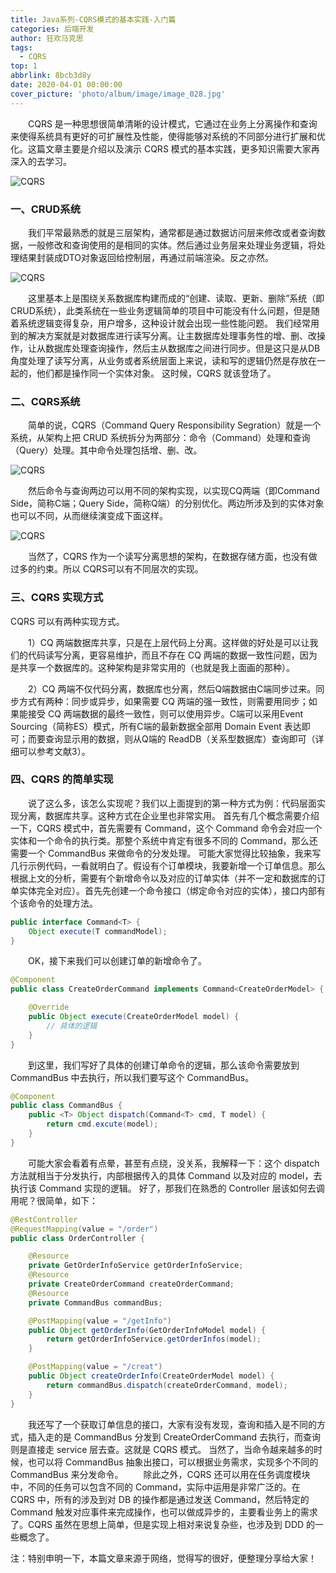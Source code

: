 ```yaml
---
title: Java系列-CQRS模式的基本实践-入门篇
categories: 后端开发
author: 狂欢马克思
tags:
  - CQRS
top: 1
abbrlink: 8bcb3d8y
date: 2020-04-01 00:00:00
cover_picture: 'photo/album/image/image_028.jpg'
---
```


&emsp;&emsp;CQRS 是一种思想很简单清晰的设计模式，它通过在业务上分离操作和查询来使得系统具有更好的可扩展性及性能，使得能够对系统的不同部分进行扩展和优化。这篇文章主要是介绍以及演示 CQRS 模式的基本实践，更多知识需要大家再深入的去学习。
<!-- more -->

![CQRS](https://haoxiang.eu.org/photo/album/image/image_044.jpg "Java系列-CQRS模式的基本实践-入门篇")

### 一、CRUD系统

&emsp;&emsp;我们平常最熟悉的就是三层架构，通常都是通过数据访问层来修改或者查询数据，一般修改和查询使用的是相同的实体。然后通过业务层来处理业务逻辑，将处理结果封装成DTO对象返回给控制层，再通过前端渲染。反之亦然。

![CQRS](https://haoxiang.eu.org/photo/album/image/image_117.jpg "Java系列-CQRS模式的基本实践-入门篇")
 
&emsp;&emsp;这里基本上是围绕关系数据库构建而成的“创建、读取、更新、删除”系统（即CRUD系统），此类系统在一些业务逻辑简单的项目中可能没有什么问题，但是随着系统逻辑变得复杂，用户增多，这种设计就会出现一些性能问题。
我们经常用到的解决方案就是对数据库进行读写分离。让主数据库处理事务性的增、删、改操作，让从数据库处理查询操作，然后主从数据库之间进行同步。但是这只是从DB角度处理了读写分离，从业务或者系统层面上来说，读和写的逻辑仍然是存放在一起的，他们都是操作同一个实体对象。
这时候，CQRS 就该登场了。

### 二、CQRS系统

&emsp;&emsp;简单的说，CQRS（Command Query Responsibility Segration）就是一个系统，从架构上把 CRUD 系统拆分为两部分：命令（Command）处理和查询（Query）处理。其中命令处理包括增、删、改。

![CQRS](https://haoxiang.eu.org/photo/album/image/image_118.jpg "Java系列-CQRS模式的基本实践-入门篇")

&emsp;&emsp;然后命令与查询两边可以用不同的架构实现，以实现CQ两端（即Command Side，简称C端；Query Side，简称Q端）的分别优化。两边所涉及到的实体对象也可以不同，从而继续演变成下面这样。

![CQRS](https://haoxiang.eu.org/photo/album/image/image_119.jpg "Java系列-CQRS模式的基本实践-入门篇")

&emsp;&emsp;当然了，CQRS 作为一个读写分离思想的架构，在数据存储方面，也没有做过多的约束。所以 CQRS可以有不同层次的实现。

### 三、CQRS 实现方式

CQRS 可以有两种实现方式。

&emsp;&emsp;1）CQ 两端数据库共享，只是在上层代码上分离。这样做的好处是可以让我们的代码读写分离，更容易维护，而且不存在 CQ 两端的数据一致性问题，因为是共享一个数据库的。这种架构是非常实用的（也就是我上面画的那种）。

&emsp;&emsp;2）CQ 两端不仅代码分离，数据库也分离，然后Q端数据由C端同步过来。同步方式有两种：同步或异步，如果需要 CQ 两端的强一致性，则需要用同步；如果能接受 CQ 两端数据的最终一致性，则可以使用异步。C端可以采用Event Sourcing（简称ES）模式，所有C端的最新数据全部用 Domain Event 表达即可；而要查询显示用的数据，则从Q端的 ReadDB（关系型数据库）查询即可（详细可以参考文献3）。

### 四、CQRS 的简单实现

&emsp;&emsp;说了这么多，该怎么实现呢？我们以上面提到的第一种方式为例：代码层面实现分离，数据库共享。这种方式在企业里也非常实用。
首先有几个概念需要介绍一下，CQRS 模式中，首先需要有 Command，这个 Command 命令会对应一个实体和一个命令的执行类。那整个系统中肯定有很多不同的 Command，那么还需要一个 CommandBus 来做命令的分发处理。
可能大家觉得比较抽象，我来写几行示例代码，一看就明白了。假设有个订单模块，我要新增一个订单信息。那么根据上文的分析，需要有个新增命令以及对应的订单实体（并不一定和数据库的订单实体完全对应）。首先先创建一个命令接口（绑定命令对应的实体），接口内部有个该命令的处理方法。

```java
public interface Command<T> {
    Object execute(T commandModel);
}
```

&emsp;&emsp;OK，接下来我们可以创建订单的新增命令了。

```java
@Component
public class CreateOrderCommand implements Command<CreateOrderModel> {

    @Override
    public Object execute(CreateOrderModel model) {
        // 具体的逻辑
    }
}
```

&emsp;&emsp;到这里，我们写好了具体的创建订单命令的逻辑，那么该命令需要放到 CommandBus 中去执行，所以我们要写这个 CommandBus。

```java
@Component
public class CommandBus {
    public <T> Object dispatch(Command<T> cmd, T model) {
        return cmd.excute(model);
    }
}
```

&emsp;&emsp;可能大家会看着有点晕，甚至有点绕，没关系，我解释一下：这个 dispatch 方法就相当于分发执行，内部根据传入的具体 Command 以及对应的 model，去执行该 Command 实现的逻辑。
好了，那我们在熟悉的 Controller 层该如何去调用呢？很简单，如下：

```java
@RestController
@RequestMapping(value = "/order")
public class OrderController {

    @Resource
    private GetOrderInfoService getOrderInfoService;
    @Resource
    private CreateOrderCommand createOrderCommand;
    @Resource
    private CommandBus commandBus;

    @PostMapping(value = "/getInfo")
    public Object getOrderInfo(GetOrderInfoModel model) {
        return getOrderInfoService.getOrderInfos(model);
    }

    @PostMapping(value = "/creat")
    public Object createOrderInfo(CreateOrderModel model) {
        return commandBus.dispatch(createOrderCommand, model);
    }
}
```

&emsp;&emsp;我还写了一个获取订单信息的接口，大家有没有发现，查询和插入是不同的方式，插入走的是 CommandBus 分发到 CreateOrderCommand 去执行，而查询则是直接走 service 层去查。这就是 CQRS 模式。
当然了，当命令越来越多的时候，也可以将 CommandBus 抽象出接口，可以根据业务需求，实现多个不同的 CommandBus 来分发命令。
&emsp;&emsp;除此之外，CQRS 还可以用在任务调度模块中，不同的任务可以包含不同的 Command，实际中运用是非常广泛的。在 CQRS 中，所有的涉及到对 DB 的操作都是通过发送 Command，然后特定的 Command 触发对应事件来完成操作，也可以做成异步的，主要看业务上的需求了。CQRS 虽然在思想上简单，但是实现上相对来说复杂些，也涉及到 DDD 的一些概念了。

注：特别申明一下，本篇文章来源于网络，觉得写的很好，便整理分享给大家！



